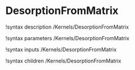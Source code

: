 <!-- MOOSE Documentation Stub: Remove this when content is added. -->

# DesorptionFromMatrix

!syntax description /Kernels/DesorptionFromMatrix

!syntax parameters /Kernels/DesorptionFromMatrix

!syntax inputs /Kernels/DesorptionFromMatrix

!syntax children /Kernels/DesorptionFromMatrix
